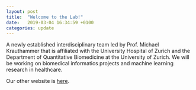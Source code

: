 ```yaml
---
layout: post
title:  "Welcome to the Lab!"
date:   2019-03-04 16:34:59 +0100
categories: update
---
```

A newly established interdisciplinary team led by Prof. Michael Krauthammer that is affiliated with the University Hospital of Zurich and the Department of Quantitative Biomedicine at the University of Zurich. We will be working on biomedical informatics projects and machine learning research in healthcare.

Our other website is [here](https://www.cmi.uzh.ch/en.html).
